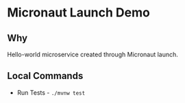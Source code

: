 # Micronaut Launch Demo

## Why
Hello-world microservice created through Micronaut launch.

## Local Commands

- Run Tests - `./mvnw test`


